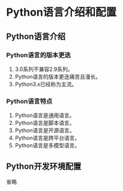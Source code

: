 # Python语言介绍和配置

## Python语言介绍

### Python语言的版本更迭
1. 3.0系列不兼容2.9系列。
2. Python语言的版本更迭痛苦且漫长。
3. Python3.x已经称为主流。

### Python语言特点
1. Python语言是通用语言。
2. Python语言是脚本语言。
3. Python语言是开源语言。
4. Python语言是跨平台语言。
5. Python语言是多模型语言。

## Python开发环境配置
省略
